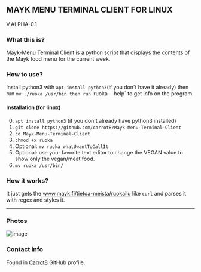 ## MAYK MENU TERMINAL CLIENT FOR LINUX
V.ALPHA-0.1

### What this is?
Mayk-Menu Terminal Client is a python script that displays the contents of the Mayk food menu for the current week.

### How to use?
Install python3 with `apt install python3`(if you don't have it already)
then run `mv ./ruoka /usr/bin
then run `ruoka --help` to get info on the program

#### Installation (for linux)
0. ```apt install python3``` (if you don't already have python3 installed)
1. ```git clone https://github.com/carrot8/Mayk-Menu-Terminal-Client```
2. ```cd Mayk-Menu-Terminal-Client```
3. ```chmod +x ruoka```
4. Optional: ```mv ruoka whatUwantToCallIt```
5. Optional: use your favorite text editor to change the VEGAN value to show only the vegan/meat food.
6. ```mv ruoka /usr/bin/```

### How it works?
It just gets the www.mayk.fi/tietoa-meista/ruokailu like ```curl``` and parses it with regex and styles it.

---
### Photos
![image](https://user-images.githubusercontent.com/78662938/142723558-64d327cb-ad29-4e7e-b5f9-43f3b5b13592.png)

### Contact info
Found in [Carrot8](https://github.com/carrot8) GitHub profile.
